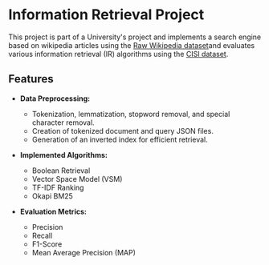 # Information Retrieval Project

This project is part of a University's project and implements a search engine based on wikipedia articles using the [Raw Wikipedia dataset](https://www.kaggle.com/datasets/ismaeldwikat/wikipedia)and evaluates various information retrieval (IR) algorithms using the [CISI dataset](https://www.kaggle.com/datasets/dmaso01dsta/cisi-a-dataset-for-information-retrieval).

## Features

- **Data Preprocessing:**
  - Tokenization, lemmatization, stopword removal, and special character removal.
  - Creation of tokenized document and query JSON files.
  - Generation of an inverted index for efficient retrieval.

- **Implemented Algorithms:**
  - Boolean Retrieval
  - Vector Space Model (VSM)
  - TF-IDF Ranking
  - Okapi BM25

- **Evaluation Metrics:**
  - Precision
  - Recall
  - F1-Score
  - Mean Average Precision (MAP)
